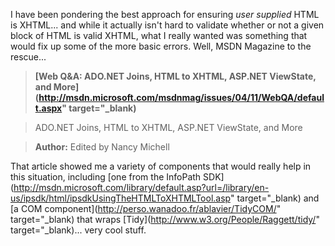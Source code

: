 I have been pondering the best approach for ensuring _user supplied_ HTML is XHTML... and while it actually isn't hard to validate whether or not a given block of HTML is valid XHTML, what I really wanted was something that would fix up some of the more basic errors. Well, MSDN Magazine to the rescue...

> **[Web Q&A: ADO.NET Joins, HTML to XHTML, ASP.NET ViewState, and More](http://msdn.microsoft.com/msdnmag/issues/04/11/WebQA/default.aspx" target="_blank)**

> ADO.NET Joins, HTML to XHTML, ASP.NET ViewState, and More

> **Author:** Edited by Nancy Michell

That article showed me a variety of components that would really help in this situation, including [one from the InfoPath SDK](http://msdn.microsoft.com/library/default.asp?url=/library/en-us/ipsdk/html/ipsdkUsingTheHTMLToXHTMLTool.asp" target="_blank) and [a COM component](http://perso.wanadoo.fr/ablavier/TidyCOM/" target="_blank) that wraps [Tidy](http://www.w3.org/People/Raggett/tidy/" target="_blank)... very cool stuff.